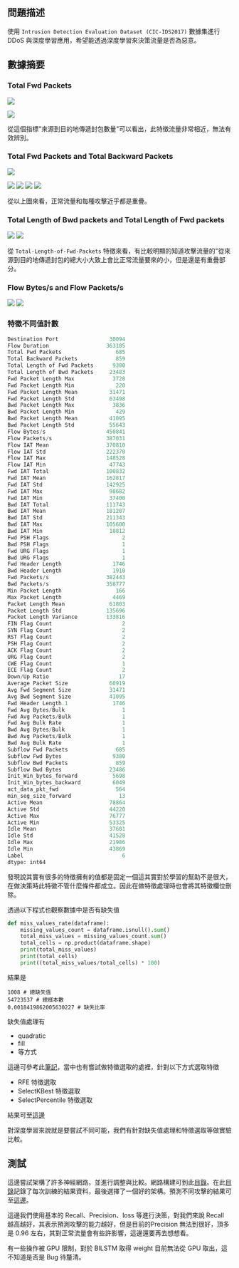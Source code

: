 ## 問題描述
使用 `Intrusion Detection Evaluation Dataset (CIC-IDS2017)` 數據集進行 DDoS 與深度學習應用，希望能透過深度學習來決策流量是否為惡意。

##  數據摘要

### Total Fwd Packets
![](data-preprocessing/figure/wensday-benign.png)

![](data-preprocessing/figure/wensday-attack.png)

從這個指標"來源到目的地傳遞封包數量"可以看出，此特徵流量非常相近，無法有效辨別。

### Total Fwd Packets and Total Backward Packets
![](data-preprocessing/figure/DoS-GoldenEye.png)

![](data-preprocessing/figure/DoS-Hulk.png)
![](data-preprocessing/figure/DoS-Slowhttptest.png)
![](data-preprocessing/figure/DoS-slowloris.png)
![](data-preprocessing/figure/Heartbleed.png)

從以上圖來看，正常流量和每種攻擊近乎都是重疊。

### Total Length of Bwd packets and Total Length of Fwd packets

![](data-preprocessing/figure/Total-Length-of-Bwd-Packets.png)
![](data-preprocessing/figure/Total-Length-of-Fwd-Packets.png)

從 `Total-Length-of-Fwd-Packets` 特徵來看，有比較明顯的知道攻擊流量的"從來源到目的地傳遞封包的總大小大致上會比正常流量要來的小，但是還是有重疊部分。
### Flow Bytes/s and Flow Packets/s
![](data-preprocessing/figure/Flow-Bytess.png)
![](data-preprocessing/figure/Flow-Packets.png)



### 特徵不同值計數

```python
Destination Port                30094
Flow Duration                  363185
Total Fwd Packets                 685
Total Backward Packets            859
Total Length of Fwd Packets      9380
Total Length of Bwd Packets     23483
Fwd Packet Length Max            3728
Fwd Packet Length Min             220
Fwd Packet Length Mean          31471
Fwd Packet Length Std           63498
Bwd Packet Length Max            3836
Bwd Packet Length Min             429
Bwd Packet Length Mean          41095
Bwd Packet Length Std           55643
Flow Bytes/s                   450841
Flow Packets/s                 387031
Flow IAT Mean                  370810
Flow IAT Std                   222370
Flow IAT Max                   148528
Flow IAT Min                    47743
Fwd IAT Total                  100832
Fwd IAT Mean                   162817
Fwd IAT Std                    142925
Fwd IAT Max                     98682
Fwd IAT Min                     37400
Bwd IAT Total                  111743
Bwd IAT Mean                   181207
Bwd IAT Std                    211343
Bwd IAT Max                    105600
Bwd IAT Min                     18812
Fwd PSH Flags                       2
Bwd PSH Flags                       1
Fwd URG Flags                       1
Bwd URG Flags                       1
Fwd Header Length                1746
Bwd Header Length                1910
Fwd Packets/s                  382443
Bwd Packets/s                  358777
Min Packet Length                 166
Max Packet Length                4469
Packet Length Mean              61803
Packet Length Std              135696
Packet Length Variance         133816
FIN Flag Count                      2
SYN Flag Count                      2
RST Flag Count                      2
PSH Flag Count                      2
ACK Flag Count                      2
URG Flag Count                      2
CWE Flag Count                      1
ECE Flag Count                      2
Down/Up Ratio                      17
Average Packet Size             60919
Avg Fwd Segment Size            31471
Avg Bwd Segment Size            41095
Fwd Header Length.1              1746
Fwd Avg Bytes/Bulk                  1
Fwd Avg Packets/Bulk                1
Fwd Avg Bulk Rate                   1
Bwd Avg Bytes/Bulk                  1
Bwd Avg Packets/Bulk                1
Bwd Avg Bulk Rate                   1
Subflow Fwd Packets               685
Subflow Fwd Bytes                9380
Subflow Bwd Packets               859
Subflow Bwd Bytes               23486
Init_Win_bytes_forward           5698
Init_Win_bytes_backward          6049
act_data_pkt_fwd                  564
min_seg_size_forward               13
Active Mean                     78864
Active Std                      44220
Active Max                      76777
Active Min                      53325
Idle Mean                       37601
Idle Std                        41528
Idle Max                        21986
Idle Min                        43869
Label                               6
dtype: int64
```

發現說其實有很多的特徵擁有的值都是固定一個這其實對於學習的幫助不是很大，在做決策時此特徵不管什麼條件都成立。因此在做特徵處理時也會將其特徵欄位刪除。

透過以下程式也觀察數據中是否有缺失值
```python
def miss_values_rate(dataframe):
    missing_values_count = dataframe.isnull().sum()
    total_miss_values = missing_values_count.sum()
    total_cells = np.product(dataframe.shape)
    print(total_miss_values)
    print(total_cells)
    print((total_miss_values/total_cells) * 100) 
```
結果是

```
1008 # 總缺失值
54723537 # 總樣本數
0.0018419862005630227 # 缺失比率
```

缺失值處理有
- quadratic
- fill
- 等方式

這邊可參考此[筆記](data-preprocessing/README.md)，當中也有嘗試做特徵選取的處裡，針對以下方式選取特徵

- RFE 特徵選取
- SelectKBest 特徵選取
- SelectPercentile 特徵選取

結果可至[這邊](feature_selection)

對深度學習來說就是要嘗試不同可能，我們有針對缺失值處理和特徵選取等做實驗比較。

## 測試

這邊嘗試架構了許多神經網路，並進行調整與比較。網路構建可到此[目錄](utils/network)。在此[目錄](model_record/)記錄了每次訓練的結果資料，最後選擇了一個好的架構。預測不同攻擊的結果可至[這邊](model_record/README.md)。

這邊我們使用基本的 Recall、Precision、loss 等進行決策，對我們來說 Recall 越高越好，其表示預測攻擊的能力越好，但是目前的Precision 無法到很好，頂多是 0.96 左右，其對正常流量會有些許影響，這邊還要再去想想看。


有一些操作被 GPU 限制，對於 BILSTM 取得 weight 目前無法從 GPU 取出，這不知道是否是 Bug 待釐清。

